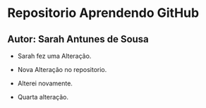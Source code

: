 # Repositorio Aprendendo GitHub

## Autor: Sarah Antunes de Sousa

* Sarah fez uma Alteração.

* Nova Alteração no repositorio.

* Alterei novamente.

* Quarta alteração.
